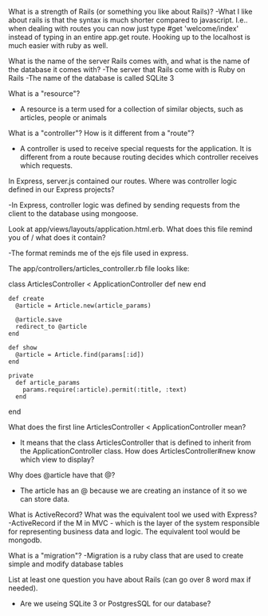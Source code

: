 What is a strength of Rails (or something you like about Rails)?
-What I like about rails is that the syntax is much shorter compared to javascript. I.e.. when dealing with routes you can now just type #get 'welcome/index' instead of typing in an entire app.get route. Hooking up to the localhost is much easier with ruby as well.


What is the name of the server Rails comes with, and what is the name of the database it comes with?
-The server that Rails come with is Ruby on Rails
-The name of the database is called SQLite 3


What is a "resource"?

- A resource is a term used for a collection of similar objects, such as articles, people or animals


What is a "controller"? How is it different from a "route"?

- A controller is used to receive special requests for the application. It is different from a route because routing decides which controller receives which requests. 

In Express, server.js contained our routes. Where was controller logic defined in our Express projects?

-In Express, controller logic was defined by sending requests from the client to the database using mongoose.

Look at app/views/layouts/application.html.erb. What does this file remind you of / what does it contain?

-The format reminds me of the ejs file used in express. 

The app/controllers/articles_controller.rb file looks like:

class ArticlesController < ApplicationController
    def new
    end

    def create
      @article = Article.new(article_params)

      @article.save
      redirect_to @article
    end

    def show
      @article = Article.find(params[:id])
    end

    private
      def article_params
        params.require(:article).permit(:title, :text)
      end
end

What does the first line ArticlesController < ApplicationController mean?

- It means that the class ArticlesController that is defined to inherit from the ApplicationController class.
How does ArticlesController#new know which view to display?


Why does @article have that @?

- The article has an @ because we are creating an instance of it so we can store data.


What is ActiveRecord? What was the equivalent tool we used with Express?
-ActiveRecord if the M in MVC - which is the layer of the system responsible for representing business data and logic. The equivalent tool would be mongodb. 


What is a "migration"?
-Migration is a ruby class that are used to create simple and modify database tables

List at least one question you have about Rails (can go over 8 word max if needed).

- Are we useing SQLite 3 or PostgresSQL for our database?

